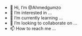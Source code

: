 - 👋 Hi, I’m @Ahmedgumzo
- 👀 I’m interested in ...
- 🌱 I’m currently learning ...
- 💞️ I’m looking to collaborate on ...
- 📫 How to reach me ...

<!---
Ahmedgumzo/Ahmedgumzo is a ✨ special ✨ repository because its `README.md` (this file) appears on your GitHub profile.
You can click the Preview link to take a look at your changes.
--->
